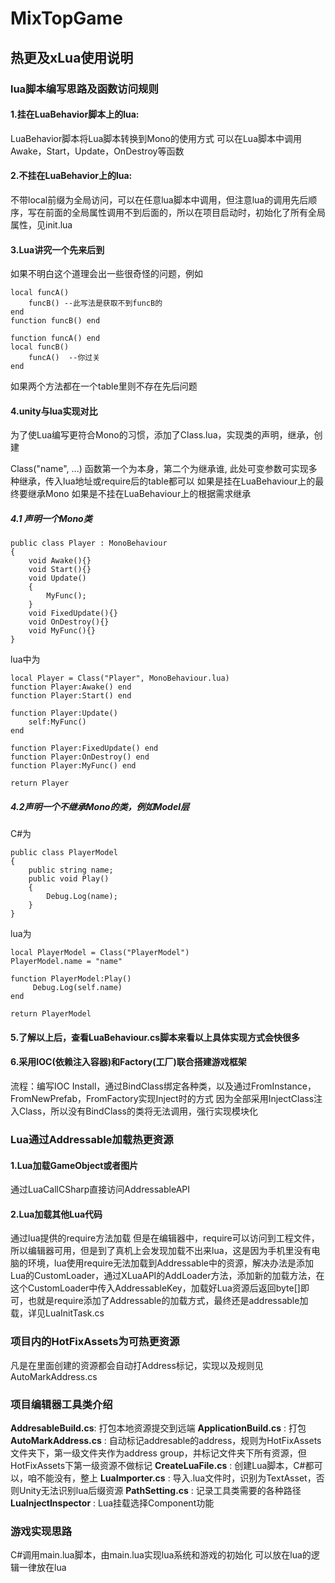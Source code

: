 # MixTopGame

## 热更及xLua使用说明

### lua脚本编写思路及函数访问规则

#### 1.挂在LuaBehavior脚本上的lua:

LuaBehavior脚本将Lua脚本转换到Mono的使用方式
可以在Lua脚本中调用Awake，Start，Update，OnDestroy等函数

#### 2.不挂在LuaBehavior上的lua:

不带local前缀为全局访问，可以在任意lua脚本中调用，但注意lua的调用先后顺序，写在前面的全局属性调用不到后面的，所以在项目启动时，初始化了所有全局属性，见init.lua

#### 3.Lua讲究一个先来后到

如果不明白这个道理会出一些很奇怪的问题，例如

```
local funcA()
    funcB() --此写法是获取不到funcB的
end
function funcB() end

function funcA() end
local funcB()
    funcA()  --你过关
end
```

如果两个方法都在一个table里则不存在先后问题

#### 4.unity与lua实现对比

为了使Lua编写更符合Mono的习惯，添加了Class.lua，实现类的声明，继承，创建

Class("name", ...)
函数第一个为本身，第二个为继承谁, 此处可变参数可实现多种继承，传入lua地址或require后的table都可以
如果是挂在LuaBehaviour上的最终要继承Mono
如果是不挂在LuaBehaviour上的根据需求继承

##### 4.1 声明一个Mono类

```C#中为
public class Player : MonoBehaviour
{
    void Awake(){}
    void Start(){}
    void Update()
    {
        MyFunc();
    }
    void FixedUpdate(){}
    void OnDestroy(){}
    void MyFunc(){}
}
```

lua中为

```
local Player = Class("Player", MonoBehaviour.lua)
function Player:Awake() end
function Player:Start() end

function Player:Update()
    self:MyFunc()
end

function Player:FixedUpdate() end
function Player:OnDestroy() end
function Player:MyFunc() end

return Player
```


##### 4.2声明一个不继承Mono的类，例如Model层

C#为

```
public class PlayerModel
{
    public string name;
    public void Play()
    {
        Debug.Log(name);
    }
}
```

lua为

```
local PlayerModel = Class("PlayerModel")
PlayerModel.name = "name"

function PlayerModel:Play()
     Debug.Log(self.name)
end

return PlayerModel
```


#### 5.了解以上后，查看LuaBehaviour.cs脚本来看以上具体实现方式会快很多

#### 6.采用IOC(依赖注入容器)和Factory(工厂)联合搭建游戏框架

流程：编写IOC Install，通过BindClass绑定各种类，以及通过FromInstance，FromNewPrefab，FromFactory实现Inject时的方式
因为全部采用InjectClass注入Class，所以没有BindClass的类将无法调用，强行实现模块化

### Lua通过Addressable加载热更资源

#### 1.Lua加载GameObject或者图片

通过LuaCallCSharp直接访问AddressableAPI

#### 2.Lua加载其他Lua代码

通过lua提供的require方法加载
但是在编辑器中，require可以访问到工程文件，所以编辑器可用，但是到了真机上会发现加载不出来lua，这是因为手机里没有电脑的环境，lua使用require无法加载到Addressable中的资源，解决办法是添加Lua的CustomLoader，通过XLuaAPI的AddLoader方法，添加新的加载方法，在这个CustomLoader中传入AddressableKey，加载好Lua资源后返回byte[]即可，也就是require添加了Addressable的加载方式，最终还是addressable加载，详见LuaInitTask.cs

### 项目内的HotFixAssets为可热更资源

凡是在里面创建的资源都会自动打Address标记，实现以及规则见AutoMarkAddress.cs

### 项目编辑器工具类介绍

**AddresableBuild.cs**: 打包本地资源提交到远端
**ApplicationBuild.cs** : 打包
**AutoMarkAddress.cs** : 自动标记addresable的address，规则为HotFixAssets文件夹下，第一级文件夹作为address group，并标记文件夹下所有资源，但HotFixAssets下第一级资源不做标记
**CreateLuaFile.cs** : 创建Lua脚本，C#都可以，咱不能没有，整上
**LuaImporter.cs** : 导入.lua文件时，识别为TextAsset，否则Unity无法识别lua后缀资源
**PathSetting.cs** : 记录工具类需要的各种路径
**LuaInjectInspector** : Lua挂载选择Component功能

### 游戏实现思路

C#调用main.lua脚本，由main.lua实现lua系统和游戏的初始化
可以放在lua的逻辑一律放在lua

